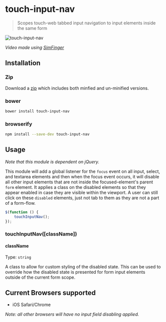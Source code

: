 # touch-input-nav

> Scopes touch-web tabbed input navigation to input elements inside the same form

![touch-input-nav](http://i.imgur.com/adaP4uB.gif)

*Video made using [SimFinger](https://github.com/atebits/SimFinger)*

## Installation

### Zip

Download a [zip](https://github.com/ChrisWren/touch-input-nav/archive/master.zip) which includes both minfied and un-minified versions.

### bower

```bash
bower install touch-input-nav
```

### browserify

```bash
npm install --save-dev touch-input-nav
```

## Usage

*Note that this module is dependent on jQuery.*

This module will add a global listener for the `focus` event on all input, select, and textarea elements and then when the focus event occurs, it will disable all other input elements that are not inside the focused-element's parent `form` element. It applies a class on the disabled elements so that they appear enabled in case they are visible within the viewport. A user can still click on these `disabled` elements, just not tab to them as they are not a part of a form-flow.

```js
$(function () {
    touchInputNav();
});
```

### touchInputNav([className])

#### className
Type: `string`

A class to allow for custom styling of the disabled state. This can be used to override how the disabled state is presented for form input elements outside of the current form scope.

## Current Browsers supported

- iOS Safari/Chrome

*Note: all other browsers will have no input field disabling applied.*
